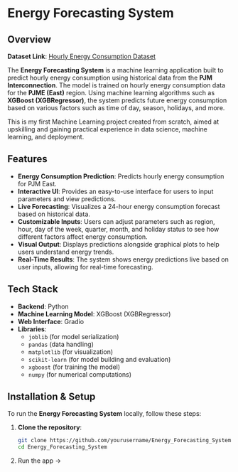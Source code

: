 # Energy Forecasting System

## Overview
**Dataset Link**: [Hourly Energy Consumption Dataset](https://www.kaggle.com/datasets/robikscube/hourly-energy-consumption)

The **Energy Forecasting System** is a machine learning application built to predict hourly energy consumption using historical data from the **PJM Interconnection**. The model is trained on hourly energy consumption data for the **PJME (East)** region. Using machine learning algorithms such as **XGBoost (XGBRegressor)**, the system predicts future energy consumption based on various factors such as time of day, season, holidays, and more.

This is my first Machine Learning project created from scratch, aimed at upskilling and gaining practical experience in data science, machine learning, and deployment.

## Features
- **Energy Consumption Prediction**: Predicts hourly energy consumption for PJM East.
- **Interactive UI**: Provides an easy-to-use interface for users to input parameters and view predictions.
- **Live Forecasting**: Visualizes a 24-hour energy consumption forecast based on historical data.
- **Customizable Inputs**: Users can adjust parameters such as region, hour, day of the week, quarter, month, and holiday status to see how different factors affect energy consumption.
- **Visual Output**: Displays predictions alongside graphical plots to help users understand energy trends.
- **Real-Time Results**: The system shows energy predictions live based on user inputs, allowing for real-time forecasting.

## Tech Stack
- **Backend**: Python
- **Machine Learning Model**: XGBoost (XGBRegressor)
- **Web Interface**: Gradio
- **Libraries**:
  - `joblib` (for model serialization)
  - `pandas` (data handling)
  - `matplotlib` (for visualization)
  - `scikit-learn` (for model building and evaluation)
  - `xgboost` (for training the model)
  - `numpy` (for numerical computations)

## Installation & Setup
To run the **Energy Forecasting System** locally, follow these steps:

1. **Clone the repository**:
   ```bash
   git clone https://github.com/yourusername/Energy_Forecasting_System.git
   cd Energy_Forecasting_System
3. Run the app -> 
   ```python src/7-app.py
   ```
